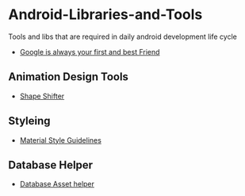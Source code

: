 # Android-Libraries-and-Tools
Tools and libs that are required in daily android development life cycle 

- [Google is always your first and best Friend](https://www.google.com)

## Animation Design Tools
- [Shape Shifter](https://shapeshifter.design)


## Styleing

- [Material Style Guidelines](https://material.io/guidelines/style/color.html#)

## Database Helper

- [Database Asset helper](https://github.com/jgilfelt/android-sqlite-asset-helper)
